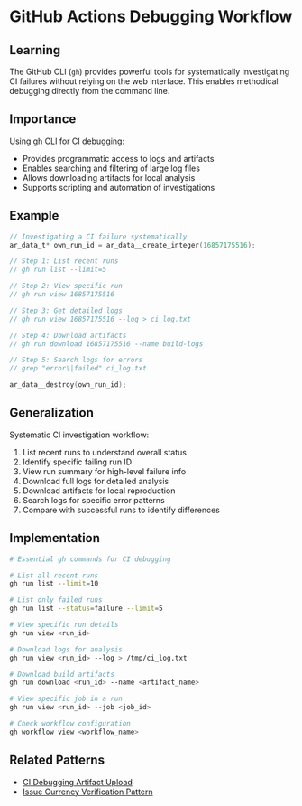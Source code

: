 # GitHub Actions Debugging Workflow

## Learning

The GitHub CLI (`gh`) provides powerful tools for systematically investigating CI failures without relying on the web interface. This enables methodical debugging directly from the command line.

## Importance

Using gh CLI for CI debugging:
- Provides programmatic access to logs and artifacts
- Enables searching and filtering of large log files
- Allows downloading artifacts for local analysis
- Supports scripting and automation of investigations

## Example

```c
// Investigating a CI failure systematically
ar_data_t* own_run_id = ar_data__create_integer(16857175516);

// Step 1: List recent runs
// gh run list --limit=5

// Step 2: View specific run
// gh run view 16857175516

// Step 3: Get detailed logs
// gh run view 16857175516 --log > ci_log.txt

// Step 4: Download artifacts
// gh run download 16857175516 --name build-logs

// Step 5: Search logs for errors
// grep "error\|failed" ci_log.txt

ar_data__destroy(own_run_id);
```

## Generalization

Systematic CI investigation workflow:
1. List recent runs to understand overall status
2. Identify specific failing run ID
3. View run summary for high-level failure info
4. Download full logs for detailed analysis
5. Download artifacts for local reproduction
6. Search logs for specific error patterns
7. Compare with successful runs to identify differences

## Implementation

```bash
# Essential gh commands for CI debugging

# List all recent runs
gh run list --limit=10

# List only failed runs
gh run list --status=failure --limit=5

# View specific run details
gh run view <run_id>

# Download logs for analysis
gh run view <run_id> --log > /tmp/ci_log.txt

# Download build artifacts
gh run download <run_id> --name <artifact_name>

# View specific job in a run
gh run view <run_id> --job <job_id>

# Check workflow configuration
gh workflow view <workflow_name>
```

## Related Patterns

- [CI Debugging Artifact Upload](ci-debugging-artifact-upload.md)
- [Issue Currency Verification Pattern](issue-currency-verification-pattern.md)